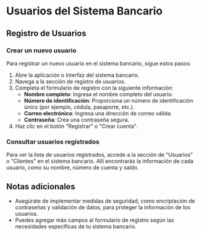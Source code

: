 # Usuarios del Sistema Bancario

## Registro de Usuarios

### Crear un nuevo usuario

Para registrar un nuevo usuario en el sistema bancario, sigue estos pasos:

1. Abre la aplicación o interfaz del sistema bancario.
2. Navega a la sección de registro de usuarios.
3. Completa el formulario de registro con la siguiente información:
   - **Nombre completo**: Ingresa el nombre completo del usuario.
   - **Número de identificación**: Proporciona un número de identificación único (por ejemplo, cédula, pasaporte, etc.).
   - **Correo electrónico**: Ingresa una dirección de correo válida.
   - **Contraseña**: Crea una contraseña segura.
4. Haz clic en el botón "Registrar" o "Crear cuenta".

### Consultar usuarios registrados

Para ver la lista de usuarios registrados, accede a la sección de "Usuarios" o "Clientes" en el sistema bancario. Allí encontrarás la información de cada usuario, como su nombre, número de cuenta y saldo.

## Notas adicionales

- Asegúrate de implementar medidas de seguridad, como encriptación de contraseñas y validación de datos, para proteger la información de los usuarios.
- Puedes agregar más campos al formulario de registro según las necesidades específicas de tu sistema bancario.

